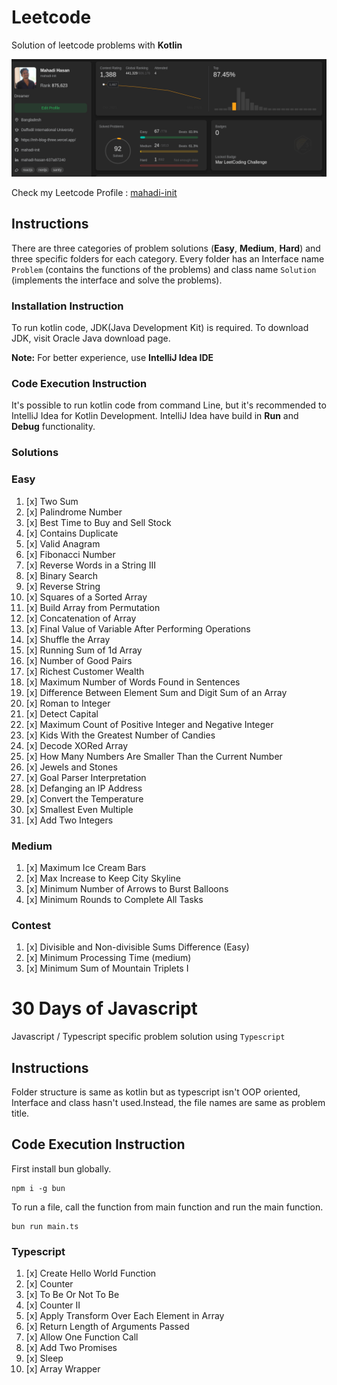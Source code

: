 # Leetcode

Solution of leetcode problems with **Kotlin**
<br/>

![86.png](./images/92.png)

Check my Leetcode Profile : [mahadi-init](https://leetcode.com/mahadi-init/)

## Instructions

There are three categories of problem solutions (**Easy**, **Medium**, **Hard**) and three specific folders for
each category. Every folder has an Interface name `Problem` (contains the functions of the problems) and class
name `Solution` (implements the interface and solve the problems).

### Installation Instruction

To run kotlin code, JDK(Java Development Kit) is required. To download JDK, visit Oracle Java download page. <br/>

**Note:** For better experience, use **IntelliJ Idea IDE**

### Code Execution Instruction

It's possible to run kotlin code from command Line, but it's recommended to IntelliJ Idea for Kotlin Development.
IntelliJ Idea have build in **Run** and **Debug** functionality.

### Solutions

### Easy

1. [x] Two Sum
2. [x] Palindrome Number
3. [x] Best Time to Buy and Sell Stock
4. [x] Contains Duplicate
5. [x] Valid Anagram
6. [x] Fibonacci Number
7. [x] Reverse Words in a String III
8. [x] Binary Search
9. [x] Reverse String
10. [x] Squares of a Sorted Array
11. [x] Build Array from Permutation
12. [x] Concatenation of Array
13. [x] Final Value of Variable After Performing Operations
14. [x] Shuffle the Array
15. [x] Running Sum of 1d Array
16. [x] Number of Good Pairs
17. [x] Richest Customer Wealth
18. [x] Maximum Number of Words Found in Sentences
19. [x] Difference Between Element Sum and Digit Sum of an Array
20. [x] Roman to Integer
21. [x] Detect Capital
22. [x] Maximum Count of Positive Integer and Negative Integer
23. [x] Kids With the Greatest Number of Candies
24. [x] Decode XORed Array
25. [x] How Many Numbers Are Smaller Than the Current Number
26. [x] Jewels and Stones
27. [x] Goal Parser Interpretation
28. [x] Defanging an IP Address
29. [x] Convert the Temperature
30. [x] Smallest Even Multiple
31. [x] Add Two Integers

### Medium

1. [x] Maximum Ice Cream Bars
2. [x] Max Increase to Keep City Skyline
3. [x] Minimum Number of Arrows to Burst Balloons
4. [x] Minimum Rounds to Complete All Tasks

### Contest

1. [x] Divisible and Non-divisible Sums Difference (Easy)
2. [x] Minimum Processing Time (medium)
3. [x] Minimum Sum of Mountain Triplets I

# 30 Days of Javascript

Javascript / Typescript specific problem solution using `Typescript`

## Instructions

Folder structure is same as kotlin but as typescript isn't OOP oriented,
Interface and class hasn't used.Instead, the file names are same as problem title.

## Code Execution Instruction

First install bun globally.

```shell
npm i -g bun
```

To run a file, call the function from main function and run the main function.

```shell
bun run main.ts
```

### Typescript

1. [x] Create Hello World Function
2. [x] Counter
3. [x] To Be Or Not To Be
4. [x] Counter II
5. [x] Apply Transform Over Each Element in Array
6. [x] Return Length of Arguments Passed
7. [x] Allow One Function Call
8. [x] Add Two Promises
9. [x] Sleep
10. [x] Array Wrapper




